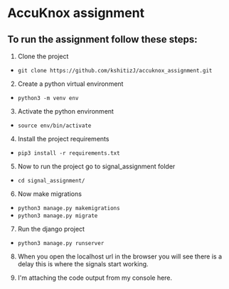 # AccuKnox assignment

## To run the assignment follow these steps:

1. Clone the project
- `git clone https://github.com/kshitizJ/accuknox_assignment.git`

2. Create a python virtual environment
- `python3 -m venv env`

3. Activate the python environment
- `source env/bin/activate`

4. Install the project requirements
- `pip3 install -r requirements.txt`

5. Now to run the project go to signal_assignment folder
- `cd signal_assignment/`

6. Now make migrations
- `python3 manage.py makemigrations`
- `python3 manage.py migrate`

7. Run the django project
- `python3 manage.py runserver`

8. When you open the localhost url in the browser you will see there is a delay this is where the signals start working.

9. I'm attaching the code output from my console here.

